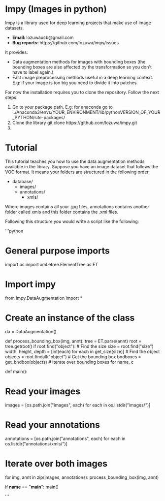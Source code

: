 # Impy (Images in python)
<p>Impy is a library used for deep learning projects that make use of image datasets.</p>
<ul>
  <li><strong>Email: </strong>lozuwaucb@gmail.com</li>
  <li><strong>Bug reports: </strong>https://github.com/lozuwa/impy/issues</li>
</ul>
It provides:
<ul>
  <li>Data augmentation methods for images with bounding boxes (the bounding boxes are also affected by the transformation so you don't have to label again.)</li>
  <li>Fast image preprocessing methods useful in a deep learning context. E.g: if your image is too big you need to divide it into patches.</li>
</ul>

<p>For now the installation requires you to clone the repository. Follow the next steps:</p>

<ol>
  <li>Go to your package path. E.g: for anaconda go to ../Anaconda3/envs/YOUR_ENVIRONMENT/lib/pythonVERSION_OF_YOUR_PYTHON/site-packages/</li>
  <li>Clone the library git clone  https://github.com/lozuwa/impy.git</li>
  <li></li>
</ol>

# Tutorial
<p>This tutorial teaches you how to use the data augmentation methods available in the library. Suppose you have an image dataset that follows the VOC format. It means
your folders are structured in the following order.</p>
<ul>
  <li>
    database/
    <ul>
      <li>images/</li>
      <li>annotations/
        <ul>
          <li>xmls/</li>
        </ul>
      </li>
    </ul>
  </li>
</ul>
<p>Where images contains all your .jpg files, annotations contains another folder called xmls and this folder contains the .xml files.</p>
<p>Following this structure you would write a script like the following:</p>

'''python
# General purpose imports
import os
import xml.etree.ElementTree as ET
# Import impy
from impy.DataAugmentation import *

# Create an instance of the class
da = DataAugmentation()

def process_bounding_box(img, annt):
  tree = ET.parse(annt)
  root = tree.getroot()
  if root.find("object"):
    # Find the size
    size = root.find("size")
    width, height, depth = [int(each) for each in get_size(size)]
    # Find the object
    objects = root.findall("object")
    # Get the bounding box
    bndboxes = get_bndbox(objects)
    # Iterate over bounding boxes
    for name, c
    

def main():
  # Read your images
  images = [os.path.join("images", each) for each in os.listdir("images/")]
  # Read your annotations
  annotations = [os.path.join("annotations", each) for each in os.listdir("annotations/xmls/")]
  # Iterate over both images
  for img, annt in zip(images, annotations):
    process_bounding_box(img, annt)

if __name__ == "__main__":
  main()

'''

